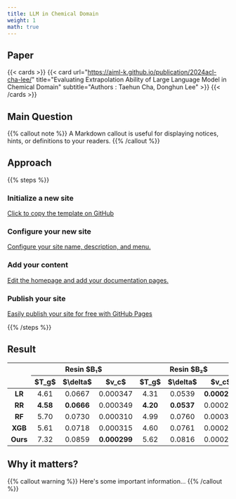 ```yaml
---
title: LLM in Chemical Domain
weight: 1
math: true
---
```


## Paper

{{< cards >}}
  {{< card 
        url="https://aiml-k.github.io/publication/2024acl-cha-lee/" 
        title="Evaluating Extrapolation Ability of Large Language Model in Chemical Domain" 
        subtitle="Authors : Taehun Cha, Donghun Lee" >}}
{{< /cards >}}


## Main Question

{{% callout note %}}
A Markdown callout is useful for displaying notices, hints, or definitions to your readers.
{{% /callout %}}


## Approach 

{{% steps %}}

### Initialize a new site

[Click to copy the template on GitHub](https://github.com/new?template_name=theme-documentation&template_owner=HugoBlox)



### Configure your new site

[Configure your site name, description, and menu.](https://docs.hugoblox.com/tutorial/blog/)

### Add your content

[Edit the homepage and add your documentation pages.](https://docs.hugoblox.com/tutorial/blog/)

### Publish your site

[Easily publish your site for free with GitHub Pages](https://docs.hugoblox.com/tutorial/blog/)

{{% /steps %}}


## Result

<table style="text-align:center; margin:auto;">
  <thead>
    <tr>
      <th rowspan="2"></th>
      <th colspan="3">Resin $B₁$</th>
      <th colspan="3">Resin $B₂$</th>
      <th colspan="3">Resin $B₃$</th>
    </tr>
    <tr>
      <th>$T_g$</th>
      <th>$\delta$</th>
      <th>$v_c$</th>
      <th>$T_g$</th>
      <th>$\delta$</th>
      <th>$v_c$</th>
      <th>$T_g$</th>
      <th>$\delta$</th>
      <th>$v_c$</th>
    </tr>
  </thead>
  <tbody>
    <tr>
      <td><b>LR</b></td>
      <td>4.61</td><td>0.0667</td><td>0.000347</td>
      <td>4.31</td><td>0.0539</td><td><b>0.000225</b></td>
      <td>8.42</td><td>0.0536</td><td>0.000329</td>
    </tr>
    <tr>
      <td><b>RR</b></td>
      <td><b>4.58</b></td><td><b>0.0666</b></td><td>0.000349</td>
      <td><b>4.20</b></td><td><b>0.0537</b></td><td>0.000228</td>
      <td>8.42</td><td><b>0.0520</b></td><td>0.000336</td>
    </tr>
    <tr>
      <td><b>RF</b></td>
      <td>5.70</td><td>0.0730</td><td>0.000310</td>
      <td>4.99</td><td>0.0760</td><td>0.000311</td>
      <td>9.79</td><td>0.0572</td><td>0.000301</td>
    </tr>
    <tr>
      <td><b>XGB</b></td>
      <td>5.61</td><td>0.0718</td><td>0.000315</td>
      <td>4.60</td><td>0.0761</td><td>0.000237</td>
      <td>9.00</td><td>0.0559</td><td>0.000304</td>
    </tr>
    <tr>
      <td><b>Ours</b></td>
      <td>7.32</td><td>0.0859</td><td><b>0.000299</b></td>
      <td>5.62</td><td>0.0816</td><td>0.000288</td>
      <td><b>6.40</b></td><td>0.0778</td><td><b>0.000251</b></td>
    </tr>
  </tbody>
</table>




## Why it matters?

{{% callout warning %}}
Here's some important information...
{{% /callout %}}